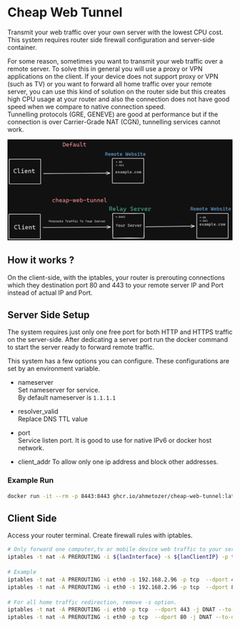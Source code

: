 # Cheap Web Tunnel

Transmit your web traffic over your own server with the lowest CPU cost.  
This system requires router side firewall configuration and server-side container.

For some reason, sometimes you want to transmit your web traffic over a remote server. To solve this in general you will use a proxy or VPN applications on the client. If your device does not support proxy or VPN (such as TV) or you want to forward all home traffic over your remote server, you can use this kind of solution on the router side but this creates high CPU usage at your router and also the connection does not have good speed when we compare to native connection speed.  
Tunnelling protocols (GRE, GENEVE) are good at performance but if the connection is over Carrier-Grade NAT (CGN), tunnelling services cannot work.

![work-logic](img1.png)

## How it works ?

On the client-side, with the iptables, your router is prerouting connections which they destination port 80 and 443 to your remote server IP and Port instead of actual IP and Port.

## Server Side Setup

The system requires just only one free port for both HTTP and HTTPS traffic on the server-side. After dedicating a server port run the docker command to start the server ready to forward remote traffic.

This system has a few options you can configure. These configurations are set by an environment variable.

- nameserver  
Set nameserver for service.  
By default nameserver is `1.1.1.1`

- resolver_valid  
Replace DNS TTL value

- port  
Service listen port. It is good to use for native IPv6 or docker host network.

- client_addr
To allow only one ip address and block other addresses.

### Example Run

```bash
docker run -it --rm -p 8443:8443 ghcr.io/ahmetozer/cheap-web-tunnel:latest
```

## Client Side

Access your router terminal. Create firewall rules with iptables.

```bash
# Only forward one computer,tv or mobile device web traffic to your server
iptables -t nat -A PREROUTING -i ${lanInterface} -s ${lanClientIP} -p tcp  --dport ${destinationPort} -j DNAT --to-destination ${yourServerIP}:${serverPort}

# Example
iptables -t nat -A PREROUTING -i eth0 -s 192.168.2.96 -p tcp  --dport 443 -j DNAT --to-destination 198.51.100.54:8443
iptables -t nat -A PREROUTING -i eth0 -s 192.168.2.96 -p tcp  --dport 80 -j DNAT --to-destination 198.51.100.54:8443

# For all home traffic redirection, remove -s option.
iptables -t nat -A PREROUTING -i eth0 -p tcp  --dport 443 -j DNAT --to-destination 198.51.100.54:8443
iptables -t nat -A PREROUTING -i eth0 -p tcp  --dport 80 -j DNAT --to-destination 198.51.100.54:8443
```
